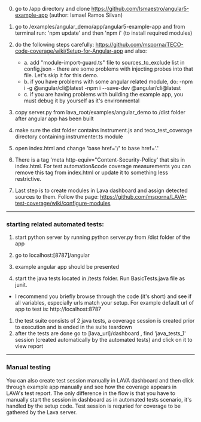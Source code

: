 0.  go to /app directory and clone https://github.com/Ismaestro/angular5-example-app (author: Ismael Ramos Silvan)
1.  go to /examples/angular_demo/app/angular5-example-app and from terminal run: 'npm update' and then 'npm i' (to install required modules)
1.  do the following steps carefully: https://github.com/msporna/TECO-code-coverage/wiki/Setup-for-Angular-app
    and also:

    - a. add "module-import-guard.ts" file to sources_to_exclude list in config.json - there are some problems with injecting probes into that file. Let's skip it for this demo.
    - b. if you have problems with some angular related module, do:
      -npm i -g @angular/cli@latest
      -npm i --save-dev @angular/cli@latest
    - c. if you are having problems with building the example app, you must debug it by yourself as it's environmental

1.  copy server.py from lava_root/examples/angular_demo to /dist folder after angular app has been built
1.  make sure the dist folder contains instrument.js and teco_test_coverage directory containing instrumenter.ts module

1.  open index.html and change 'base href='/' to base href='.'
1.  There is a tag 'meta http-equiv="Content-Security-Policy' that sits in index.html. For test automation&code coverage measurements you can remove this tag from index.html or update it to something less restrictive.

1.  Last step is to create modules in Lava dashboard and assign detected sources to them. Follow the page: https://github.com/msporna/LAVA-test-coverage/wiki/configure-modules

---

<h3>starting related automated tests:</h3>

1.  start python server by running python server.py from /dist folder of the app
1.  go to localhost:[8787]/angular
1.  example angular app should be presented

1.  start the java tests located in /tests folder. Run BasicTests.java file as junit.

- I recommend you briefly
  browse through the code (it's short) and see if all variables, especially urls match your setup. For example default url of app to test is: http://localhost:8787

1.  the test suite consists of 2 java tests, a coverage session is created prior to execution and is ended in the suite
    teardown
1.  after the tests are done go to [lava_url]/dashboard , find 'java_tests_1' session (created automatically by the automated tests) and click on it to view report

---

<h3>Manual testing</h3>

You can also create test session manually in LAVA dashboard and then click through example app manually and see how the coverage appears in LAVA's test report. The only difference in the flow is that you have to manually start the session in dashboard as in automated tests scenario, it's handled by the setup code. Test session is requried for coverage to be gathered by the Lava server.
